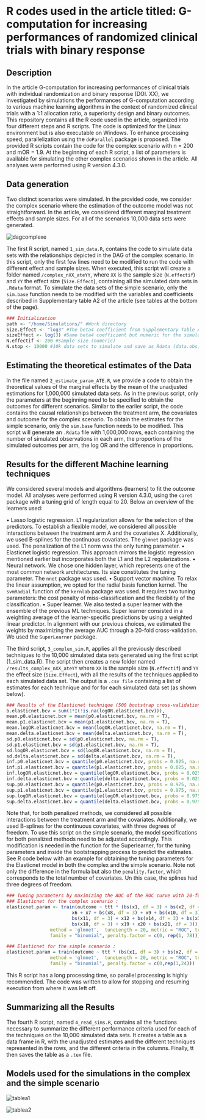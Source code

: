 R codes used in the article titled: G-computation for increasing performances of randomized clinical trials with binary response
================


## Description

In the article G-computation for increasing performances of clinical trials with individual randomization and binary response (DOI. XX), we investigated by simulations the performances of G-computation according to various machine learning algorithms in the context of randomized clinical trials with a 1:1 allocation ratio, a superiority design and binary outcomes. 
This repository contains all the R code used in the article, organized into four different steps and R scripts. The code is optimized for the Linux environment but is also executable on Windows. To enhance processing speed, parallelization using the `doParallel` package is proposed.
The provided R scripts contain the code for the complex scenario with n = 200 and mOR = 1.9. At the beginning of each R script, a list of parameters is available for simulating the other complex scenarios shown in the article.
All analyses were performed using R version 4.3.0.


## Data generation

Two distinct scenarios were simulated. In the provided code, we consider the complex scenario where the estimation of the outcome model was not straightforward. In the article, we considered different marginal treatment effects and sample sizes. For all of the scenarios 10,000 data sets were generated.

![dagcomplexe](https://github.com/user-attachments/assets/82e7b683-0814-45fd-8ca2-1b675d03dfc0)

The first R script, named `1_sim_data.R`, contains the code to simulate data sets with the relationships depicted in the DAG of the complex scenario. In this script, only the first few lines need to be modified to run the code with different effect and sample sizes.
When executed, this script will create a folder named `/complex_nXX_ateYY`, where `XX` is the sample size (`N.effectif`) and `YY` the effect size (`Size.Effect`), containing all the simulated data sets in `.Rdata` format.
To simulate the data sets of the simple scenario, only the `sim.base` function needs to be modified with the variables and coefficients described in Supplementary table A2 of the article (see tables at the bottom of the page).

``` r
### Initialization
path <- "/home/Simulations/" #Work directory
Size.Effect <- "log3" #The beta4 coefficient from Supplementary Table A1 for folder names (character format)
sizeEffect <- log(3) #Same beta4 coefficient but numeric for the simulations (numeric)
N.effectif <- 200 #Sample size (numeric)
N.stop <- 10000 #10k data sets to simulate and save as Rdata (data.obs)
```


## Estimating the theoretical estimates of the Data

In the file named `2_estimate_param_ATE.R`, we provide a code to obtain the theoretical values of the marginal effects by the mean of the unadjusted estimations for 1,000,000 simulated data sets. As in the previous script, only the parameters at the beginning need to be specified to obtain the outcomes for different scenarios.
Similar to the earlier script, the code contains the causal relationships between the treatment arm, the covariates and outcome for the complex scenario. To obtain the estimates for the simple scenario, only the `sim.base` function needs to be modified.
This script will generate an `.Rdata` file with 1,000,000 rows, each containing the number of simulated observations in each arm, the proportions of the simulated outcomes per arm, the log OR and the difference in proportions.


## Results for the different Machine learning techniques

We considered several models and algorithms (learners) to fit the outcome model. All analyses were performed using R version 4.3.0, using the `caret` package with a tuning grid of length equal to 20. Below an overview of the learners used:

• Lasso logistic regression. L1 regularization allows for the selection of the predictors. To establish a flexible model, we considered all possible interactions between the treatment arm A and the covariates X. Additionally, we used B-splines for the continuous covariates. The `glmnet` package was used. The penalization of the L1 norm was the only tuning parameter.
• Elasticnet logistic regression. This approach mirrors the logistic regression mentioned earlier but incorporates both the L1 and the L2 regularizations.
• Neural network. We chose one hidden layer, which represents one of the most common network architectures. Its size constitutes the tuning parameter. The `nnet` package was used.
• Support vector machine. To relax the linear assumption, we opted for the radial basis function kernel. The `svmRadial` function of the `kernlab` package was used. It requires two tuning parameters: the cost penalty of miss-classification and the flexibility of the classification.
• Super learner. We also tested a super learner with the ensemble of the previous ML techniques. Super learner consisted in a weighting average of the learner-specific predictions by using a weighted linear predictor. In alignment with our previous choices, we estimated the weights by maximizing the average AUC through a 20-fold cross-validation. We used the `SuperLearner` package.

The third script, `3_complex_sim.R`, applies all the previously described techniques to the 10,000 simulated data sets generated using the first script (1_sim_data.R). The script then creates a new folder named `/results_complex_nXX_ateYY` where `XX` is the sample size (`N.effectif`) and `YY` the effect size (`Size.Effect`), with all the results of the techniques applied to each simulated data set. The output is a `.csv file` containing a list of estimates for each technique and for for each simulated data set (as shown below).

``` r
### Results of the Elasticnet technique (500 bootstrap cross-validation)
b.elasticnet.bcv = sum(1*I(!is.na(logOR.elasticnet.bcv))),
mean.p0.elasticnet.bcv = mean(p0.elasticnet.bcv, na.rm = T),
mean.p1.elasticnet.bcv = mean(p1.elasticnet.bcv, na.rm = T),
mean.logOR.elasticnet.bcv = mean(logOR.elasticnet.bcv, na.rm = T),
mean.delta.elasticnet.bcv = mean(delta.elasticnet.bcv, na.rm = T),
sd.p0.elasticnet.bcv = sd(p0.elasticnet.bcv, na.rm = T),
sd.p1.elasticnet.bcv = sd(p1.elasticnet.bcv, na.rm = T),
sd.logOR.elasticnet.bcv = sd(logOR.elasticnet.bcv, na.rm = T),
sd.delta.elasticnet.bcv = sd(delta.elasticnet.bcv, na.rm = T),
inf.p0.elasticnet.bcv = quantile(p0.elasticnet.bcv, probs = 0.025, na.rm = T),
inf.p1.elasticnet.bcv = quantile(p1.elasticnet.bcv, probs = 0.025, na.rm = T),
inf.logOR.elasticnet.bcv = quantile(logOR.elasticnet.bcv, probs = 0.025, na.rm = T),
inf.delta.elasticnet.bcv = quantile(delta.elasticnet.bcv, probs = 0.025, na.rm = T),
sup.p0.elasticnet.bcv = quantile(p0.elasticnet.bcv, probs = 0.975, na.rm = T),
sup.p1.elasticnet.bcv = quantile(p1.elasticnet.bcv, probs = 0.975, na.rm = T),
sup.logOR.elasticnet.bcv = quantile(logOR.elasticnet.bcv, probs = 0.975, na.rm = T),
sup.delta.elasticnet.bcv = quantile(delta.elasticnet.bcv, probs = 0.975, na.rm = T)
```

Note that, for both penalized methods, we considered all possible interactions between the treatment arm and the covariates. Additionally, we used B-splines for the continuous covariates, with three degrees of freedom.
To use this script on the simple scenario, the model specifications for both penalized methods need to be adjusted accordingly. This modification is needed in the function for the Superlearner, for the tuning parameters and inside the bootstrapping process to predict the estimates. See R code below with an example for obtaining the tuning parameters for the Elasticnet model in both the complex and the simple scenario. Note not only the difference in the formula but also the `penality.factor`, which corresponds to the total number of covariates. Un this case, the splines had three degrees of freedom.

``` r
### Tuning parameters by maximizing the AUC of the ROC curve with 20-fold cross-validation
### Elasticnet for the complex scenario :
elasticnet.param <- train(outcome ~ ttt * (bs(x1, df = 3) + bs(x2, df = 3) + bs(x3, df = 3) + bs(x5, df = 3) +
						x6 + x7 + bs(x8, df = 3) + x9 + bs(x10, df = 3) +
						bs(x11, df = 3) + x12 + bs(x14, df = 3) + bs(x15, df = 3) +
						bs(x18, df = 3) + x19 + x20 + bs(x21, df = 3)), data = base.train,
				method = 'glmnet',  tuneLength = 20, metric = "ROC", trControl = control,
				family = "binomial", penalty.factor = c(0, rep(1, 78)))

### Elasticnet for the simple scenario :
elasticnet.param = train(outcome ~ ttt * (bs(x1, df = 3) + bs(x2, df = 3) + bs(x3, df = 3) + x4 + x5 + x6), data = base.train,
				method = 'glmnet',  tuneLength = 20, metric = "ROC", trControl = control,
				family = "binomial", penalty.factor = c(0,rep(1,24)))
``` 		   

This R script has a long processing time, so parallel processing is highly recommended. The code was written to allow for stopping and resuming execution from where it was left off.


## Summarizing all the Results
The fourth R script, named `4_read_sims.R`, contains all the functions necessary to summarize the different performance criteria used for each of the techniques on the 10,000 simulated data sets. It creates a table as a data frame in R, with the unadjusted estimates and the different techniques represented in the rows, and the different criteria in the columns.
Finally, tt then saves the table as a `.tex` file.


## Models used for the simulations in the complex and the simple scenario
![tablea1](https://github.com/user-attachments/assets/2edbb575-5454-4c73-a0d9-ed14c1ba4e6b)

![tablea2](https://github.com/user-attachments/assets/b02bdc24-c133-4185-affb-a8b112e12869)
